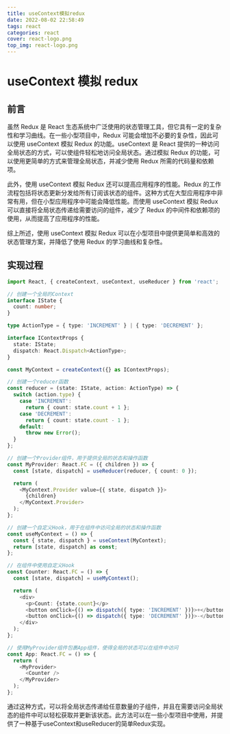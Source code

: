```yaml
---
title: useContext模拟redux
date: 2022-08-02 22:58:49
tags: react
categories: react
cover: react-logo.png
top_img: react-logo.png
---
```


# useContext 模拟 redux

## 前言

虽然 Redux 是 React 生态系统中广泛使用的状态管理工具，但它具有一定的复杂性和学习曲线。在一些小型项目中，Redux 可能会增加不必要的复杂性，因此可以使用 useContext 模拟 Redux 的功能。useContext 是 React 提供的一种访问全局状态的方式，可以使组件轻松地访问全局状态。通过模拟 Redux 的功能，可以使用更简单的方式来管理全局状态，并减少使用 Redux 所需的代码量和依赖项。

此外，使用 useContext 模拟 Redux 还可以提高应用程序的性能。Redux 的工作流程包括将状态更新分发给所有订阅该状态的组件。这种方式在大型应用程序中非常有用，但在小型应用程序中可能会降低性能。而使用 useContext 模拟 Redux 可以直接将全局状态传递给需要访问的组件，减少了 Redux 的中间件和依赖项的使用，从而提高了应用程序的性能。

综上所述，使用 useContext 模拟 Redux 可以在小型项目中提供更简单和高效的状态管理方案，并降低了使用 Redux 的学习曲线和复杂性。

## 实现过程


```typeScript
import React, { createContext, useContext, useReducer } from 'react';

// 创建一个全局的Context
interface IState {
  count: number;
}

type ActionType = { type: 'INCREMENT' } | { type: 'DECREMENT' };

interface IContextProps {
  state: IState;
  dispatch: React.Dispatch<ActionType>;
}

const MyContext = createContext({} as IContextProps);

// 创建一个reducer函数
const reducer = (state: IState, action: ActionType) => {
  switch (action.type) {
    case 'INCREMENT':
      return { count: state.count + 1 };
    case 'DECREMENT':
      return { count: state.count - 1 };
    default:
      throw new Error();
  }
};

// 创建一个Provider组件，用于提供全局的状态和操作函数
const MyProvider: React.FC = ({ children }) => {
  const [state, dispatch] = useReducer(reducer, { count: 0 });

  return (
    <MyContext.Provider value={{ state, dispatch }}>
      {children}
    </MyContext.Provider>
  );
};

// 创建一个自定义Hook，用于在组件中访问全局的状态和操作函数
const useMyContext = () => {
  const { state, dispatch } = useContext(MyContext);
  return [state, dispatch] as const;
};

// 在组件中使用自定义Hook
const Counter: React.FC = () => {
  const [state, dispatch] = useMyContext();

  return (
    <div>
      <p>Count: {state.count}</p>
      <button onClick={() => dispatch({ type: 'INCREMENT' })}>+</button>
      <button onClick={() => dispatch({ type: 'DECREMENT' })}>-</button>
    </div>
  );
};

// 使用MyProvider组件包裹App组件，使得全局的状态可以在组件中访问
const App: React.FC = () => {
  return (
    <MyProvider>
      <Counter />
    </MyProvider>
  );
};

```




通过这种方式，可以将全局状态传递给任意数量的子组件，并且在需要访问全局状态的组件中可以轻松获取并更新该状态。此方法可以在一些小型项目中使用，并提供了一种基于useContext和useReducer的简单Redux实现。